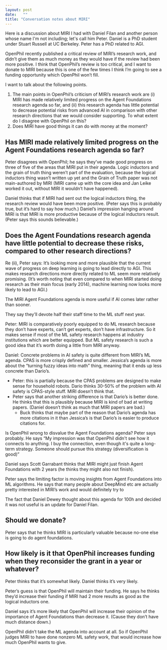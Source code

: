 ```yaml
---
layout: post
date:   ""
title: "Conversation notes about MIRI"
---
```


Here is a discussion about MIRI I had with Daniel Filan and another person whose name I'm not including; let's call him Peter. Daniel is a PhD student under Stuart Russell at UC Berkeley. Peter has a PhD related to AGI.

OpenPhil recently published a critical review of MIRI’s research work, and didn’t give them as much money as they would have if the review had been more positive. I think that OpenPhil’s review is too critical, and I want to donate to MIRI because this is one of the few times I think I’m going to see a funding opportunity which OpenPhil won’t fill.

I want to talk about the following points.

1. The main points in OpenPhil’s criticism of MIRI’s research work are
  (i) MIRI has made relatively limited progress on the Agent Foundations research agenda so far, and (ii) this research agenda has little potential to decrease potential risks from advanced AI in comparison with other research directions that we would consider supporting. To what extent do I disagree with OpenPhil on this?
2. Does MIRI have good things it can do with money at the moment?

## Has MIRI made relatively limited progress on the Agent Foundations research agenda so far?


Peter disagrees with OpenPhil; he says they’ve made good progress on three of five of the areas that MIRI put in their agenda. Logic inductors and the grain of truth thing weren’t part of the evaluation, because the logical inductors thing wasn’t written up yet and the Grain of Truth paper was not main-authored by MIRI (MIRI came up with the core idea and Jan Leike worked it out, without MIRI it wouldn’t have happened).


Daniel thinks that if MIRI had sent out the logical inductors thing, the research review would have been more positive. (Peter says this is probably true, but it’s hard to say how much.) Daniel’s impression hanging around MIRI is that MIRI is more productive because of the logical inductors result. (Peter says this sounds believable.)


## Does the Agent Foundations research agenda have little potential to decrease these risks, compared to other research directions?

Re (ii), Peter says: It’s looking more and more plausible that the current wave of progress on deep learning is going to lead directly to AGI. This makes research directions more directly related to ML seem more relatively promising. (It’s worth noting that even compared to when MIRI started doing research as their main focus (early 2014), machine learning now looks more likely to lead to AGI.)

The MIRI Agent Foundations agenda is more useful if AI comes later rather than sooner.

They say they’ll devote half their staff time to the ML stuff next year.

Peter: MIRI is comparatively poorly equipped to do ML research because they don’t have experts, can’t get experts, don’t have infrastructure. So it makes sense if most of the ML safety research happens at industry institutions which are better equipped. But ML safety research is such a good idea that it’s worth doing a little from MIRI anyway.


Daniel: Concrete problems in AI safety is quite different from MIRI’s ML agenda. CPAS is more crisply defined and smaller. Jessica’s agenda is more about the “turning fuzzy ideas into math” thing, meaning that it ends up less concrete than Dario’s.


- Peter: this is partially because the CPAS problems are designed to make sense for household robots. Dario thinks 30-50% of the problem with AI safety is CPAS-style stuff. MIRI doesn’t think that.
- Peter says that another striking difference is that Dario’s is better done. He thinks that this is plausibly because MIRI is kind of bad at writing papers. (Daniel doesn’t think as much that MIRI papers are bad.)
  - Buck thinks that maybe part of the reason that Dario’s agenda has more citations in it than Jessica’s is that Dario’s is easier to produce citations for.


Is OpenPhil wrong to disvalue the Agent Foundations agenda? Peter says probably. He says “My impression was that OpenPhil didn't see how it connects to anything. I buy the connection, even though it's quite a long-term strategy. Someone should pursue this strategy (diversification is good)”


Daniel says Scott Garrabant thinks that MIRI might just finish Agent Foundations with 2 years (he thinks they might also not finish).


Peter says the limiting factor is moving insights from Agent Foundations into ML algorithms. He says that many people about DeepMind etc are actually pretty interested in MIRI’s work and would definitely try to


The fact that Daniel Dewey thought about this agenda for 100h and decided it was not useful is an update for Daniel Filan.


## Should we donate?


Peter says that he thinks MIRI is particularly valuable because no-one else is going to do agent foundations.

## How likely is it that OpenPhil increases funding when they reconsider the grant in a year or whatever?

Peter thinks that it’s somewhat likely. Daniel thinks it’s very likely.

Peter’s guess is that OpenPhil will maintain their funding. He says he thinks they’d increase their funding if MIRI had 2 more results as good as the logical inductors one.

Daniel says it’s more likely that OpenPhil will increase their opinion of the importance of Agent Foundations than decrease it. (Cause they don’t have much distance down.)

OpenPhil didn’t take the ML agenda into account at all. So if OpenPhil judges MIRI to have done nonzero ML safety work, that would increase how much OpenPhil wants to give.
